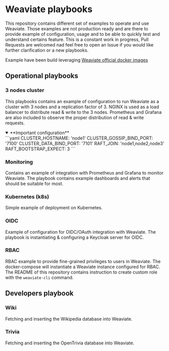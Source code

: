 # Weaviate playbooks

This repository contains different set of examples to operate and use Weaviate.
Those examples are not production ready and are there to provide example of configuration, usage and to be able to quickly test and understand certains feature. 
This is a constant work in progress, Pull Requests are welcomed nad feel free to open an Issue if you would like further clarification or a new playbooks.

Example have been build leveraging [Weaviate official docker images](https://weaviate.io/developers/weaviate/installation/docker-compose)

## Operational playbooks

### 3 nodes cluster

This playbooks contains an example of configuration to run Weaviate as a cluster with 3 nodes and a replication factor of 3.
NGINX is used as a load balancer to distribute read & write to the 3 nodes. 
Prometheus and Grafana are also included to observe the proper distribution of read & write requests. 

<details open>
  <summary>**Important configuration**</summary>
```yaml
CLUSTER_HOSTNAME: 'node1'
CLUSTER_GOSSIP_BIND_PORT: '7100'
CLUSTER_DATA_BIND_PORT: '7101'
RAFT_JOIN: 'node1,node2,node3'
RAFT_BOOTSTRAP_EXPECT: 3
```
</details>

### Monitoring

Contains an example of integration with Prometheus and Grafana to monitor Weaviate. 
The playbook contains example dashboards and alerts that should be suitable for most.

### Kubernetes (k8s)

Simple example of deployment on Kubernetes. 

### OIDC

Example of configuration for OIDC/OAuth integration with Weaviate.
The playbook is instantiating & configuring a Keycloak server for OIDC.


### RBAC

RBAC example to provide fine-grained privileges to users in Weaviate.
The docker-compose will instantiate a Weaviate instance configured for RBAC.
The README of this repository contains instruction to create custom role with the `weaviate-cli` command.

## Developers playbook

### Wiki

Fetching and inserting the Wikipedia database into Weaviate.

### Trivia

Fetching and inserting the OpenTrivia database into Weaviate.
